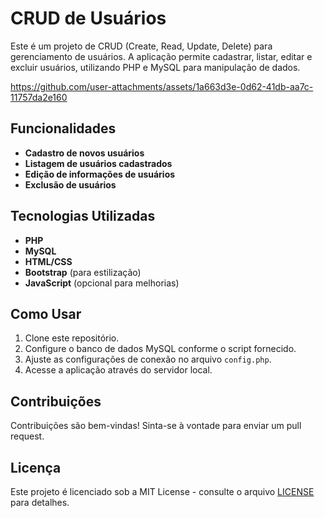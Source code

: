 # CRUD de Usuários

Este é um projeto de CRUD (Create, Read, Update, Delete) para gerenciamento de usuários. A aplicação permite cadastrar, listar, editar e excluir usuários, utilizando PHP e MySQL para manipulação de dados.


https://github.com/user-attachments/assets/1a663d3e-0d62-41db-aa7c-11757da2e160

## Funcionalidades

- **Cadastro de novos usuários**
- **Listagem de usuários cadastrados**
- **Edição de informações de usuários**
- **Exclusão de usuários**

## Tecnologias Utilizadas

- **PHP**
- **MySQL**
- **HTML/CSS**
- **Bootstrap** (para estilização)
- **JavaScript** (opcional para melhorias)

## Como Usar

1. Clone este repositório.
2. Configure o banco de dados MySQL conforme o script fornecido.
3. Ajuste as configurações de conexão no arquivo `config.php`.
4. Acesse a aplicação através do servidor local.

## Contribuições

Contribuições são bem-vindas! Sinta-se à vontade para enviar um pull request.

## Licença

Este projeto é licenciado sob a MIT License - consulte o arquivo [LICENSE](LICENSE) para detalhes.
